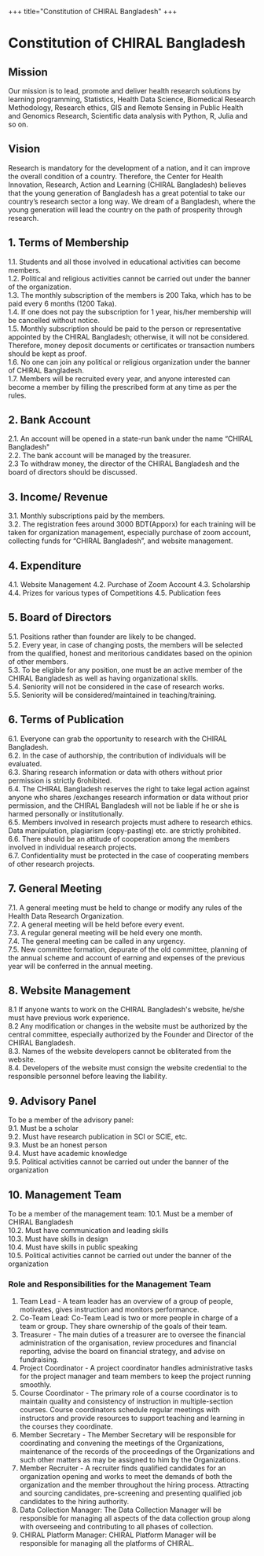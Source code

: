 +++
title="Constitution of CHIRAL Bangladesh"
+++

# Constitution of CHIRAL Bangladesh

## Mission
Our mission is to lead, promote and deliver health research solutions by learning programming, Statistics, Health Data Science, Biomedical Research Methodology, Research ethics, GIS and Remote Sensing in Public Health and Genomics Research, Scientific data analysis with Python, R, Julia and so on.

## Vision
Research is mandatory for the development of a nation, and it can improve the overall condition of a country. Therefore, the Center for Health Innovation, Research, Action and Learning (CHIRAL Bangladesh) believes that the young generation of Bangladesh has a great potential to take our country’s research sector a long way. We dream of a Bangladesh, where the young generation will lead the country on the path of prosperity through research.


## 1. Terms of Membership
1.1. Students and all those involved in educational activities can become members. <br>
1.2.  Political and religious activities cannot be carried out under the banner of the organization.<br>
1.3. The monthly subscription of the members is 200 Taka, which has to be paid every 6 months (1200 Taka).<br>
1.4. If one does not pay the subscription for 1 year, his/her membership will be cancelled
without notice.<br>
1.5. Monthly subscription should be paid to the person or representative appointed by the
CHIRAL Bangladesh; otherwise, it will not be considered. Therefore, money deposit documents or certificates or transaction numbers should be kept as proof.<br>
1.6. No one can join any political or religious organization under the banner of CHIRAL Bangladesh.<br>
1.7. Members will be recruited every year, and anyone interested can become a member by  filling the prescribed form at any time as per the rules. <br>

## 2. Bank Account
2.1. An account will be opened in a state-run bank under the name “CHIRAL Bangladesh"<br>
2.2. The bank account will be managed by the treasurer.<br>
2.3 To withdraw money, the director of the CHIRAL Bangladesh and the board of directors should  be discussed.<br>

## 3. Income/ Revenue
3.1. Monthly subscriptions paid by the members.<br>
3.2. The registration fees around 3000 BDT(Apporx) for each training will be taken for organization management, especially purchase of zoom account, collecting funds for “CHIRAL Bangladesh”, and website management.<br>

##  4. Expenditure
4.1. Website Management
4.2. Purchase of Zoom Account
4.3. Scholarship
4.4. Prizes for various types of Competitions
4.5. Publication fees

## 5. Board of Directors
5.1. Positions rather than founder are likely to be changed.<br>
5.2. Every year, in case of changing posts, the members will be selected from the qualified,
honest and meritorious candidates based on the opinion of other members.<br>
5.3. To be eligible for any position, one must be an active member of the CHIRAL Bangladesh as well as having organizational skills.<br>
5.4. Seniority will not be considered in the case of research works.<br>
5.5. Seniority will be considered/maintained in teaching/training.<br>

## 6. Terms of Publication
6.1. Everyone can grab the opportunity to research with the CHIRAL Bangladesh.<br>
6.2. In the case of authorship, the contribution of individuals will be evaluated.<br>
6.3. Sharing research information or data with others without prior permission is strictly
6rohibited.<br>
6.4. The CHIRAL Bangladesh reserves the right to take legal action against anyone who shares /exchanges research information or data without prior permission, and the CHIRAL Bangladesh will not be liable if he or she is harmed personally or institutionally.<br>
6.5. Members involved in research projects must adhere to research ethics. Data manipulation,
plagiarism (copy-pasting) etc. are strictly prohibited.<br>
6.6. There should be an attitude of cooperation among the members involved in individual
research projects.<br>
6.7. Confidentiality must be protected in the case of cooperating members of other research
projects.<br>

## 7. General Meeting
7.1. A general meeting must be held to change or modify any rules of the Health Data Research Organization.<br>
7.2. A general meeting will be held before every event.<br>
7.3. A regular general meeting will be held every one month.<br>
7.4. The general meeting can be called in any urgency.<br>
7.5. New committee formation, depurate of the old committee, planning of the annual scheme
and account of earning and expenses of the previous year will be conferred in the annual
meeting.<br>


## 8. Website Management
8.1 If anyone wants to work on the CHIRAL Bangladesh's website, he/she must have previous work experience.<br>
8.2 Any modification or changes in the website must be authorized by the central committee,
especially authorized by the Founder and Director of the CHIRAL Bangladesh.<br>
8.3. Names of the website developers cannot be obliterated from the website.<br>
8.4. Developers of the website must consign the website credential to the responsible personnel
before leaving the liability.<br>

## 9. Advisory Panel
To be a member of the advisory panel: <br>
9.1. Must be a scholar<br>
9.2. Must have research publication in SCI or SCIE, etc.<br>
9.3. Must be an honest person<br>
9.4. Must have academic knowledge<br>
9.5. Political activities cannot be carried out under the banner of the organization<br>

## 10. Management Team
To be a member of the management team:
10.1. Must be a member of CHIRAL Bangladesh<br>
10.2. Must have communication and leading skills<br>
10.3. Must have skills in design<br>
10.4. Must have skills in public speaking<br>
10.5. Political activities cannot be carried out under the banner of the organization<br>


### Role and Responsibilities for the Management Team
1. Team Lead - A team leader has an overview of a group of people, motivates, gives instruction and monitors performance.
2. Co-Team Lead: Co-Team Lead is two or more people in charge of a team or group. They share ownership of the goals of their team.
3. Treasurer - The main duties of a treasurer are to oversee the financial administration of the organisation, review procedures and financial reporting, advise the board on financial strategy, and advise on fundraising.
4. Project Coordinator - A project coordinator handles administrative tasks for the project manager and team members to keep the project running smoothly.
5. Course Coordinator - The primary role of a course coordinator is to maintain quality and consistency of instruction in multiple-section courses. Course coordinators schedule regular meetings with instructors and provide resources to support teaching and learning in the courses they coordinate.
6. Member Secretary - The Member Secretary will be responsible for coordinating and convening the meetings of the Organizations, maintenance of the records of the proceedings of the Organizations and such other matters as may be assigned to him by the Organizations.
7. Member Recruiter - A recruiter finds qualified candidates for an organization opening and works to meet the demands of both the organization and the member throughout the hiring process. Attracting and sourcing candidates, pre-screening and presenting qualified job candidates to the hiring authority.
8. Data Collection Manager: The Data Collection Manager will be responsible for managing all aspects of the data collection group along with overseeing and contributing to all phases of collection.
9. CHIRAL Platform Manager: CHIRAL Platform Manager will be responsible for managing all the platforms of CHIRAL.
